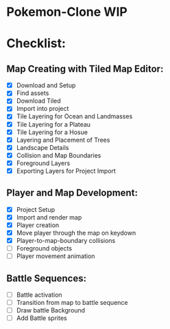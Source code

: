 # Pokemon-Clone WIP

# Checklist:

## Map Creating with Tiled Map Editor:

- [x] Download and Setup
- [x] Find assets
- [x] Download Tiled
- [x] Import into project
- [x] Tile Layering for Ocean and Landmasses
- [x] Tile Layering for a Plateau
- [x] Tile Layering for a Hosue
- [x] Layering and Placement of Trees
- [x] Landscape Details
- [x] Collision and Map Boundaries
- [x] Foreground Layers
- [x] Exporting Layers for Project Import

## Player and Map Development:

- [x] Project Setup
- [x] Import and render map
- [x] Player creation
- [x] Move player through the map on keydown
- [x] Player-to-map-boundary collisions
- [ ] Foreground objects
- [ ] Player movement animation

## Battle Sequences:

- [ ] Battle activation
- [ ] Transition from map to battle sequence
- [ ] Draw battle Background
- [ ] Add Battle sprites
